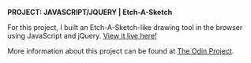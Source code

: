 **PROJECT: JAVASCRIPT/JQUERY | Etch-A-Sketch**

For this project, I built an Etch-A-Sketch-like drawing tool in the browser using JavaScript and jQuery. [View it live here!](https://rawgit.com/parkerjbrown/etch-a-sketch/master/index.html)

More information about this project can be found at [The Odin Project](http://www.theodinproject.com/courses/web-development-101/lessons/javascript-and-jquery).
